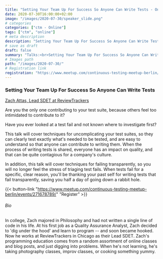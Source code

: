 ```yaml
---
title: "Setting Your Team Up For Success So Anyone Can Write Tests - Online Meetup"
date: 2020-07-30T16:00:00+02:00
image: "/images/2020-07-30/speaker_slide.png"
# categories
categories: ["ctm - Online"]
tags: ["ctm", "online"]
# meta description
description: "Setting Your Team Up For Success So Anyone Can Write Tests - Online Meetup"
# save as draft
draft: false
summary: "Talks:<br>Setting Your Team Up For Success So Anyone Can Write Tests (Zach Attas)"
# Images path
path: "/images/2020-07-30/"
# Registration link
registration: "https://www.meetup.com/continuous-testing-meetup-berlin/events/271678789/"
---
```


### Setting Your Team Up For Success So Anyone Can Write Tests
[Zach Attas, Lead SDET at ReviewTrackers](https://www.linkedin.com/in/zachary-attas/)

Are you the only one contributing to your test suite, because others feel too intimidated to contribute to it?

Have you ever looked at a test fail and not known where to investigate first?

This talk will cover techniques for uncomplicating your test suites, so they can clearly test exactly what's needed to be tested, and are easy to understand so that anyone can contribute to writing them. When the process of writing tests is shared, everyone has an impact on quality, and that can be quite contagious for a company's culture.

In addition, this talk will cover techniques for failing transparently, so you will no longer feel the stress of triaging test fails. When tests fail for a specific, clear reason, you'll be thanking your past self for writing tests that fail transparently, saving you half a day of going down a rabbit hole.


{{< button-link "https://www.meetup.com/continuous-testing-meetup-berlin/events/271678789/" "Register" >}}

###### Bio
In college, Zach majored in Philosophy and had not written a single line of code in his life. At his first job as a Quality Assurance Analyst, Zach decided to 'dig under the hood' and learn to program -- and soon became hooked. Now he works at ReviewTrackers in Chicago as their Lead SDET. Zach's programming education comes from a random assortment of online classes and blog posts, and just digging into problems. When he's not learning, he's taking photography classes, improv classes, or cooking something yummy.